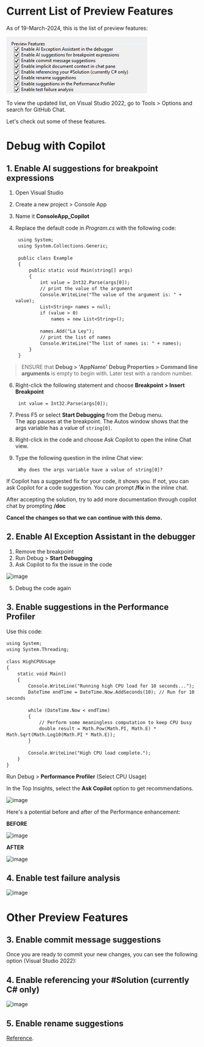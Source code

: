 # Current List of Preview Features

As of 19-March-2024, this is the list of preview features:

![alt text](image.png)

To view the updated list, on Visual Studio 2022, go to Tools > Options and search for GitHub Chat.

Let's check out some of these features.

# Debug with Copilot

## 1. Enable AI suggestions for breakpoint expressions

1. Open Visual Studio
2. Create a new project > Console App
3. Name it **ConsoleApp_Copilot**
4. Replace the default code in _Program.cs_ with the following code:

        using System;
        using System.Collections.Generic;
        
        public class Example
        {
            public static void Main(string[] args)
            {
                int value = Int32.Parse(args[0]);
                // print the value of the argument
                Console.WriteLine("The value of the argument is: " + value);
                List<String> names = null;
                if (value > 0)
                    names = new List<String>();
        
                names.Add("La Ley");
                // print the list of names
                Console.WriteLine("The list of names is: " + names);
            }
        }

> ENSURE that **Debug > 'AppName' Debug Properties > Command line arguments** is empty to begin with. Later test with a random number.

6. Right-click the following statement and choose **Breakpoint > Insert Breakpoint**

        int value = Int32.Parse(args[0]);
7. Press F5 or select **Start Debugging** from the Debug menu.\
    The app pauses at the breakpoint. The Autos window shows that the args variable has a value of `string[0]`.

8. Right-click in the code and choose Ask Copilot to open the inline Chat view.
9. Type the following question in the inline Chat view:

        Why does the args variable have a value of string[0]?
If Copilot has a suggested fix for your code, it shows you. If not, you can ask Copilot for a code suggestion. You can prompt **/fix** in the inline chat.

After accepting the solution, try to add more documentation through copilot chat by prompting **/doc**

**Cancel the changes so that we can continue with this demo.**

## 2. Enable AI Exception Assistant in the debugger

1. Remove the breakpoint
2. Run Debug > **Start Debugging**
3. Ask Copilot to fix the issue in the code

![image](https://github.com/kcodeg123/GitHubCopilotDemo/assets/3813135/c80c4d9e-b4eb-4400-9ca0-7571d77e3d4b)

5. Debug the code again

## 3. Enable suggestions in the Performance Profiler

Use this code:

    using System;
    using System.Threading;

    class HighCPUUsage
    {
        static void Main()
        {
            Console.WriteLine("Running high CPU load for 10 seconds...");
            DateTime endTime = DateTime.Now.AddSeconds(10); // Run for 10 seconds

            while (DateTime.Now < endTime)
            {
                // Perform some meaningless computation to keep CPU busy
                double result = Math.Pow(Math.PI, Math.E) * Math.Sqrt(Math.Log10(Math.PI * Math.E));
            }

            Console.WriteLine("High CPU load complete.");
        }
    }


Run Debug > **Performance Profiler** (Select CPU Usage)

In the Top Insights, select the **Ask Copilot** option to get recommendations.

![image](https://github.com/kcodeg123/GitHubCopilotDemo/assets/3813135/51c63eee-85b9-492e-b77e-9e15a8988d5c)

Here's a potential before and after of the Performance enhancement:

**BEFORE**

![image](https://github.com/kcodeg123/GitHubCopilotDemo/assets/3813135/062f92d6-d94a-4fb4-8a53-7711891bf1df)


**AFTER**

![image](https://github.com/kcodeg123/GitHubCopilotDemo/assets/3813135/99f42063-f6a6-4a82-8c11-7dabef0699aa)




## 4. Enable test failure analysis

![image](https://github.com/kcodeg123/GitHubCopilotDemo/assets/3813135/6029aeda-c700-49c2-925d-14bc33c8c096)


# Other Preview Features

## 3. Enable commit message suggestions

Once you are ready to commit your new changes, you can see the following option (Visual Studio 2022):



## 4. Enable referencing your #Solution (currently C# only)

![image](https://github.com/kcodeg123/GitHubCopilotDemo/assets/3813135/b7ae285e-ab57-4321-9f81-2d95bff628ea)


## 5. Enable rename suggestions

[Reference](https://devblogs.microsoft.com/visualstudio/ai-powered-rename-suggestions/).
